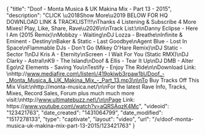 {
    "title": "Doof - Monta Musica & UK Makina Mix - Part 13 - 2015",
    "description": "CLICK \u2018Show More\u2019 BELOW FOR HQ DOWNLOAD LINK & TRACKLIST!!!\nThanks 4 Listening & Subscribe 4 More Mixes! Play, Like, Share, Rave\u2026\n\nTrack List:\n\nDanny Eclipse - Here I Am (2015 Remix)\nMobbzy - Waiting\nDJ Lozza - Breathe\nInfinite & Eminent - Destiny\nBaker & Static - Last Goodbye\nAgent Blue - Lost In Space\nFlammable DJs - Don't Go (Mikey O'Hare Remix)\nDJ Static - Sector 1\nDJ Kris A - Eternity\nScreen - I Wait For You (Static RMX)\nDJ Clarky - Astral\nK9 - The Island\nDoof & Ellis - Tear It Up\nDJ DMB - Alter Ego\n2 Elements - Saving You\nTestify - Enjoy The Ride\n\nDownload Link: \nhttp:\/\/www.mediafire.com\/listen\/419okiwb3rpaw1b\/Doof_-_Monta_Musica_&_UK_Makina_Mix_-_Part_13.mp3\n\nTo Buy Tracks Off This Mix Visit:\nhttp:\/\/monta-musica.net\/\n\nFor the latest Rave Info, Tracks, Mixes, Record Sales, Forum plus much much more visit:\nhttp:\/\/www.ultimatebuzz.net\/\n\nPage Link: https:\/\/www.youtube.com\/watch?v=aQRSAqzK4Mc",
    "videoid": "123421763",
    "date_created": "1431064799",
    "date_modified": "1517278133",
    "type": "captivate",
    "layout": "video",
    "url": "\/v\/doof-monta-musica-uk-makina-mix-part-13-2015\/123421763"
}
